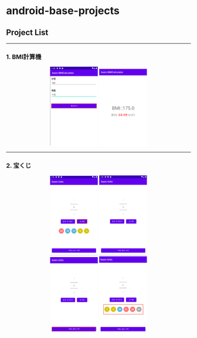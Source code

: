 # android-base-projects
## Project List
---
### 1. BMI計算機

<div style="text-align : center;">
    <img src="images/bmi_1.png" width="130"/>
    <img src="images/bmi_2.png" width="130"/>
</div>

---
### 2. 宝くじ

<div style="text-align : center;">
    <img src="images/lotto_2.png" width="130"/>
    <img src="images/lotto_3.png" width="130"/>
<br>
    <img src="images/lotto_4.png" width="130"/>
    <img src="images/lotto_5.png" width="130"/>
</div>
